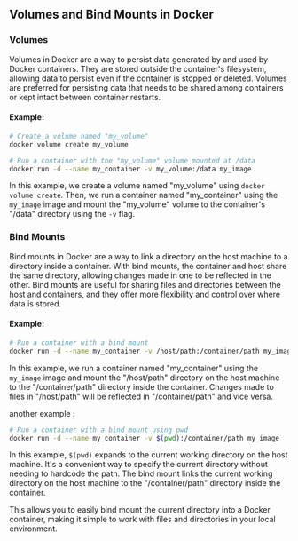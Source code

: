 ## Volumes and Bind Mounts in Docker

### Volumes

Volumes in Docker are a way to persist data generated by and used by Docker containers. They are stored outside the container's filesystem, allowing data to persist even if the container is stopped or deleted. Volumes are preferred for persisting data that needs to be shared among containers or kept intact between container restarts.

#### Example:

```bash
# Create a volume named "my_volume"
docker volume create my_volume

# Run a container with the "my_volume" volume mounted at /data
docker run -d --name my_container -v my_volume:/data my_image
```

In this example, we create a volume named "my_volume" using `docker volume create`. Then, we run a container named "my_container" using the `my_image` image and mount the "my_volume" volume to the container's "/data" directory using the `-v` flag.

### Bind Mounts

Bind mounts in Docker are a way to link a directory on the host machine to a directory inside a container. With bind mounts, the container and host share the same directory, allowing changes made in one to be reflected in the other. Bind mounts are useful for sharing files and directories between the host and containers, and they offer more flexibility and control over where data is stored.

#### Example:

```bash
# Run a container with a bind mount
docker run -d --name my_container -v /host/path:/container/path my_image
```

In this example, we run a container named "my_container" using the `my_image` image and mount the "/host/path" directory on the host machine to the "/container/path" directory inside the container. Changes made to files in "/host/path" will be reflected in "/container/path" and vice versa.

another example :
```bash
# Run a container with a bind mount using pwd
docker run -d --name my_container -v $(pwd):/container/path my_image
```

In this example, `$(pwd)` expands to the current working directory on the host machine. It's a convenient way to specify the current directory without needing to hardcode the path. The bind mount links the current working directory on the host machine to the "/container/path" directory inside the container.

This allows you to easily bind mount the current directory into a Docker container, making it simple to work with files and directories in your local environment.
